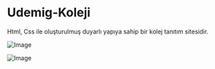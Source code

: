# Udemig-Koleji

Html, Css ile oluşturulmuş duyarlı yapıya sahip bir kolej tanıtım sitesidir.

![Image](https://github.com/user-attachments/assets/340122bd-6003-49da-8fc7-d0a11c8b241a)

![Image](https://github.com/user-attachments/assets/f9aac44f-0e4e-41fc-83d8-dfd9ad628bf1)
